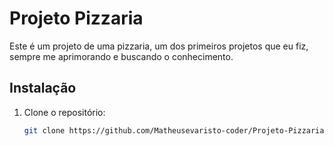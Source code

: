  # Projeto Pizzaria 

Este é um projeto de uma pizzaria, um dos primeiros projetos que eu fiz, sempre me aprimorando e buscando o conhecimento.

## Instalação

1. Clone o repositório:
   ```sh
   git clone https://github.com/Matheusevaristo-coder/Projeto-Pizzaria.git
   
